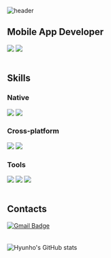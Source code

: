 ![header](https://capsule-render.vercel.app/api?type=Soft&color=0:12c2e9,50:c471ed,100:f64f59&height=100&section=header&text=Hyun-ho%20Cho&fontColor=FFFFFF&fontSize=40&animation=twinkling)

## Mobile App Developer

<img src="https://img.shields.io/badge/iOS-000000?style=for-the-badge&logo=Apple&logoColor=white"> <img src="https://img.shields.io/badge/Android-3DDC84?style=for-the-badge&logo=Android&logoColor=white">
<br/>
<br/>
## Skills

### Native

<img src="https://img.shields.io/badge/Swift-F05138?style=for-the-badge&logo=Swift&logoColor=white"> <img src="https://img.shields.io/badge/SwiftUI-F05138?style=for-the-badge&logo=Swift&logoColor=white">

### Cross-platform

<img src="https://img.shields.io/badge/Dart-0175C2?style=for-the-badge&logo=Dart&logoColor=white"> <img src="https://img.shields.io/badge/Flutter-02569B?style=for-the-badge&logo=Flutter&logoColor=white">

### Tools

<img src="https://img.shields.io/badge/Git-F05032?style=for-the-badge&logo=Git&logoColor=white"> <img src="https://img.shields.io/badge/Xcode-147EFB?style=for-the-badge&logo=Xcode&logoColor=white"> <img src="https://img.shields.io/badge/Android Studio-3DDC84?style=for-the-badge&logo=Android Studio&logoColor=white">
<br/>
<br/>
## Contacts
[![Gmail Badge](https://img.shields.io/badge/Gmail-d14836?style=flat-square&logo=Gmail&logoColor=white&link=mailto:chohh02@gmail.com)](mailto:chohh02@gmail.com)
<br/>
<br/>
<br/>
![Hyunho's GitHub stats](https://github-readme-stats.vercel.app/api?username=HHCHO0220&show_icons=true&theme=radical)
